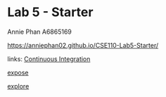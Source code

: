 # Lab 5 - Starter
Annie Phan A6865169

https://anniephan02.github.io/CSE110-Lab5-Starter/


links:
[Continuous Integration](https://github.com/AnniePhan02/introduction-to-github) 

[expose](https://anniephan02.github.io/CSE110-Lab5-Starter/expose.html)

[explore](https://anniephan02.github.io/CSE110-Lab5-Starter/explore.html)

